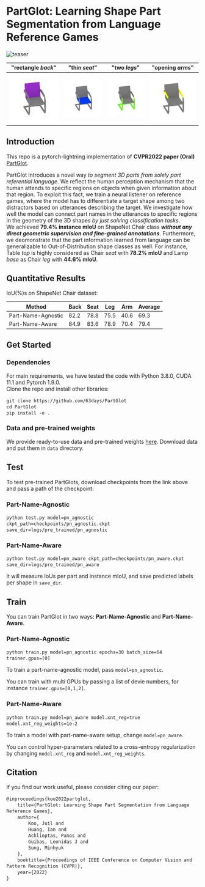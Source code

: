 # PartGlot: Learning Shape Part Segmentation from Language Reference Games

![teaser](./docs/images/teaser.png)

| "rectangle _back_" | "thin _seat_" | "two _legs_" | "opening _arms_" |
| ---- | ---- | ---- | --- |
| ![back_example](./docs/images/back.gif) | ![seat_example](./docs/images/seat.gif) | ![leg_example](./docs/images/leg.gif) | ![arm_example](./docs/images/arm.gif)


## Introduction
This repo is a pytorch-lightning implementation of **CVPR2022 paper (Oral)** [PartGlot](https://arxiv.org/abs/2112.06390). 

PartGlot introduces a novel way _to segment 3D parts from solely part referential language._
We reflect the human perception mechanism that the human attends to specific regions on objects when given information about that region. To exploit this fact, we train a neural listener on reference games, where the model has to differentiate a target shape among two distractors based on utterances describing the target.
We investigate how well the model can connect part names in the utterances to specific regions in the geometry of the 3D shapes _by just solving classification tasks._  
We achieved __79.4% instance mIoU__ on ShapeNet Chair class __*without any direct geometric supervision and fine-grained annotations*__.
Furthermore, we deomonstrate that the part information learned from language can be generalizable to Out-of-Distribution shape classes as well.
For instance, Table _top_ is highly considered as Chair _seat_ with __78.2% mIoU__ and Lamp _base_ as Chair _leg_ with __44.6% mIoU__.


## Quantitative Results

IoU(%)s on ShapeNet Chair dataset:

| Method | Back | Seat | Leg  | Arm  | Average  |
| -----  | ---  | ---  | ---- | ---- | ---- |
| Part-Name-Agnostic | 82.2 | 78.8 | 75.5 | 40.6 | 69.3 |
| Part-Name-Aware | 84.9 | 83.6 | 78.9 | 70.4 | 79.4 |

## Get Started
### Dependencies
For main requirements, we have tested the code with Python 3.8.0, CUDA 11.1 and Pytorch 1.9.0.  
Clone the repo and install other libraries:
```
git clone https://github.com/63days/PartGlot
cd PartGlot
pip install -e .
```
### Data and pre-trained weights
We provide ready-to-use data and pre-trained weights [here](https://1drv.ms/f/s!AtxL_EOxFeYMk3vXludZhe4t4uwM?e=ELOxII). Download data and put them in `data` directory. 


## Test 
To test pre-trained PartGlots, download checkpoints from the link above and pass a path of the checkpoint:
### Part-Name-Agnostic

```
python test.py model=pn_agnostic ckpt_path=checkpoints/pn_agnostic.ckpt save_dir=logs/pre_trained/pn_agnostic
```
### Part-Name-Aware
```
python test.py model=pn_aware ckpt_path=checkpoints/pn_aware.ckpt save_dir=logs/pre_trained/pn_aware
```
It will measure IoUs per part and instance mIoU, and save predicted labels per shape in `save_dir`.

## Train
You can train PartGlot in two ways: __Part-Name-Agnostic__ and __Part-Name-Aware__.

### Part-Name-Agnostic
```
python train.py model=pn_agnostic epochs=30 batch_size=64 trainer.gpus=[0]
```
To train a part-name-agnostic model, pass `model=pn_agnostic`.

You can train with multi GPUs by passing a list of devie numbers, for instance `trainer.gpus=[0,1,2]`.

### Part-Name-Aware
```
python train.py model=pn_aware model.xnt_reg=true model.xnt_reg_weights=1e-2
```
To train a model with part-name-aware setup, change `model=pn_aware`.

You can control hyper-parameters related to a cross-entropy regularization by changing `model.xnt_reg` and `model.xnt_reg_weights`.

## Citation
If you find our work useful, please consider citing our paper:
```
@inproceedings{koo2022partglot,
    title={PartGlot: Learning Shape Part Segmentation from Language Reference Games},
    author={
        Koo, Juil and
        Huang, Ian and
        Achlioptas, Panos and
        Guibas, Leonidas J and
        Sung, Minhyuk
    },
    booktitle={Proceedings of IEEE Conference on Computer Vision and Pattern Recognition (CVPR)},
    year={2022}
}
```
